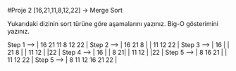 #Proje 2
[16,21,11,8,12,22] -> Merge Sort

Yukarıdaki dizinin sort türüne göre aşamalarını yazınız.
Big-O gösterimini yazınız.



Step 1 -->                   | 16 21 11 8 12 22 |
Step 2 -->               | 16 21 8 |  | 11 12 22 |
Step 3 -->       | 16 | | 21 8 |          | 11 12 |   |22 |
Step 4 -->    | 16 | | 8 21|                 | 11 12 |   |22 |
Step 5 --> | 8 16 21 |                               | 11 12 22 |
Step 5 -->                  | 8 11 12 16 21 22 |


